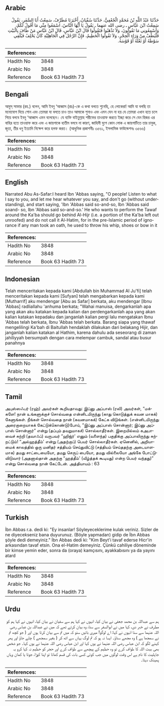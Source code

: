 ## Arabic


<div dir="rtl" lang="ar" style={{fontSize:'larger',backgroundColor:'#f8f9fa',padding:20}}>
حَدَّثَنَا عَبْدُ اللَّهِ بْنُ مُحَمَّدٍ الْجُعْفِيُّ، حَدَّثَنَا سُفْيَانُ، أَخْبَرَنَا مُطَرِّفٌ، سَمِعْتُ أَبَا السَّفَرِ، يَقُولُ سَمِعْتُ ابْنَ عَبَّاسٍ ـ رضى الله عنهما ـ يَقُولُ يَا أَيُّهَا النَّاسُ، اسْمَعُوا مِنِّي مَا أَقُولُ لَكُمْ، وَأَسْمِعُونِي مَا تَقُولُونَ، وَلاَ تَذْهَبُوا فَتَقُولُوا قَالَ ابْنُ عَبَّاسٍ، قَالَ ابْنُ عَبَّاسٍ مَنْ طَافَ بِالْبَيْتِ فَلْيَطُفْ مِنْ وَرَاءِ الْحِجْرِ، وَلاَ تَقُولُوا الْحَطِيمُ، فَإِنَّ الرَّجُلَ فِي الْجَاهِلِيَّةِ كَانَ يَحْلِفُ فَيُلْقِي سَوْطَهُ أَوْ نَعْلَهُ أَوْ قَوْسَهُ‏.‏
</div>
<div style={{backgroundColor:'#f8f9fa',padding:20, marginBottom: 10}}><table> <thead> <tr> <th>References:</th> <th></th> </tr> </thead> <tbody><tr><td>Hadith No</td><td>3848</td></tr><tr><td>Arabic No</td><td>3848</td></tr><tr><td>Reference</td><td>Book 63 Hadith 73</td></tr></tbody></table></div>

## Bengali


<div dir="ltr" lang="bn" style={{fontSize:'larger',backgroundColor:'#f8f9fa',padding:20}}>
আবুস্ সাফার (রহ.) বলেন, আমি ইবনু ‘আব্বাস (রাঃ)-কে এ কথা বলতে শুনেছি, হে লোকেরা! আমি যা বলছি তা মনোযোগ দিয়ে শোন এবং তোমরা যা বলতে চাও তাও আমাকে শুনাও এবং এমন যেন না হয় যে তোমরা এখান হতে চলে গিয়ে বলবে ইবনু ‘আব্বাস এমন বলেছেন। যে ব্যক্তি বাইতুল্লাহ শরীফের তাওয়াফ করতে ইচ্ছা করে সে যেন হিজর এর বাহির হতে তাওয়াফ করে এবং এ জায়গাকে হাতীম বলবে না কারণ, জাহিলী যুগে কোন লোক এ জায়গাটিতে তার চাবুক, জুতা, তীর ধনু ইত্যাদি নিক্ষেপ করে হলফ করত। (আধুনিক প্রকাশনীঃ ৩৫৬১, ইসলামিক ফাউন্ডেশনঃ ৩৫৬৬)
</div>
<div style={{backgroundColor:'#f8f9fa',padding:20, marginBottom: 10}}><table> <thead> <tr> <th>References:</th> <th></th> </tr> </thead> <tbody><tr><td>Hadith No</td><td>3848</td></tr><tr><td>Arabic No</td><td>3848</td></tr><tr><td>Reference</td><td>Book 63 Hadith 73</td></tr></tbody></table></div>

## English


<div dir="ltr" lang="en" style={{fontSize:'larger',backgroundColor:'#f8f9fa',padding:20}}>
Narrated Abu As-Safar:I heard Ibn 'Abbas saying, "O people! Listen to what I say to you, and let me hear whatever you say, and don't go (without understanding), and start saying, 'Ibn 'Abbas said so-and-so, Ibn 'Abbas said soand- so, Ibn 'Abbas said so-and-so.' He who wants to perform the Tawaf around the Ka'ba should go behind Al-Hijr (i.e. a portion of the Ka'ba left out unroofed) and do not call it Al-Hatim, for in the pre-Islamic period of ignorance if any man took an oath, he used to throw his whip, shoes or bow in it
</div>
<div style={{backgroundColor:'#f8f9fa',padding:20, marginBottom: 10}}><table> <thead> <tr> <th>References:</th> <th></th> </tr> </thead> <tbody><tr><td>Hadith No</td><td>3848</td></tr><tr><td>Arabic No</td><td>3848</td></tr><tr><td>Reference</td><td>Book 63 Hadith 73</td></tr></tbody></table></div>

## Indonesian


<div dir="ltr" lang="id" style={{fontSize:'larger',backgroundColor:'#f8f9fa',padding:20}}>
Telah menceritakan kepada kami [Abdullah bin Muhammad Al Ju'fi] telah menceritakan kepada kami [Sufyan] telah mengabarkan kepada kami [Mutharrif] aku mendengar [Abu as Safar] berkata, aku mendengar [Ibnu 'Abbas] radliallahu 'anhuma berkata; "Wahai manuisa, dengarkanlah apa yang akan aku katakan kepada kalian dan perdengarkanlah apa yang akan kalian katakan kepadaku dan janganlah kalian pergi lalu mengatakan Ibnu 'Abbas telah berkata, Ibnu 'Abbas telah berkata. Barang siapa yang thawaf mengelilingi Ka'bah di Baitullah hendaklah dilakukan dari belakang Hijir, dan janganlah kalian katakan al Hathim, karena dahulu ada seseorang di zaman jahiliyyah bersumpah dengan cara melempar cambuk, sandal atau busur panahnya
</div>
<div style={{backgroundColor:'#f8f9fa',padding:20, marginBottom: 10}}><table> <thead> <tr> <th>References:</th> <th></th> </tr> </thead> <tbody><tr><td>Hadith No</td><td>3848</td></tr><tr><td>Arabic No</td><td>3848</td></tr><tr><td>Reference</td><td>Book 63 Hadith 73</td></tr></tbody></table></div>

## Tamil


<div dir="ltr" lang="ta" style={{fontSize:'larger',backgroundColor:'#f8f9fa',padding:20}}>
அபுஸ்ஸஃபர் (ரஹ்) அவர்கள் கூறியதாவது: இப்னு அப்பாஸ் (ரலி) அவர்கள், “மக்களே! நான் உங்களுக்குச் சொல்வதை என்னிடமிருந்து (காது கொடுத்துக் கவன மாகக்) கேளுங்கள். நீங்கள் சொல்வதை நான் (கவனமாகக்) கேட்க விடுங்கள். (என்னிடமிருந்து அரைகுறையாகக் கேட்டுக்கொண்டு)போய், “இப்னு அப்பாஸ் சொன்னார்; இப்னு அப்பாஸ் சொன்னார்” என்று (தப்பும் தவறுமாகச்) சொல்லாதீர்கள். இறையில்லம் கஅபாவைச் சுற்றி (தவாஃப்) வருபவர் “ஹிஜ்ர்' எனும் (வளைந்த) பகுதிக்கு அப்பாலிருந்து சுற்றட்டும்! “அல்ஹத்தீம்' என்று (அதற்குப்) பெயர் சொல்லாதீர்கள். ஏனெனில், அறியாமைக் காலத்தில் ஒரு மனிதர் சத்தியம் செய்துவிட்டு (சத்தியம் செய்ததற்கு அடையாளமாக) தமது சாட்டையையோ, தமது செருப் பையோ, தமது வில்லையோ அங்கே போட்டுவிடுவார் (அதனால்தான் அதற்கு “ஹத்தீம்' (வீழ்த்தக் கூடியது) என்ற பெயர் வந்தது)” என்று சொல்வதை நான் கேட்டேன். அத்தியாயம் : 63
</div>
<div style={{backgroundColor:'#f8f9fa',padding:20, marginBottom: 10}}><table> <thead> <tr> <th>References:</th> <th></th> </tr> </thead> <tbody><tr><td>Hadith No</td><td>3848</td></tr><tr><td>Arabic No</td><td>3848</td></tr><tr><td>Reference</td><td>Book 63 Hadith 73</td></tr></tbody></table></div>

## Turkish


<div dir="ltr" lang="tr" style={{fontSize:'larger',backgroundColor:'#f8f9fa',padding:20}}>
İbn Abbas r.a. dedi ki: "Ey insanlar! Söyleyeceklerime kulak veriniz. Sizler de ne diyecekseniz bana duyurunuz. (Böyle yapmadan) gidip de İbn Abbas şöyle dedi demeyiniz." İbn Abbas dedi ki: "Kim Beyt'i tavaf ederse Hicr'in arkasından tavaf etsin. Ona el-Hatim demeyiniz. Çünkü cahiliye döneminde bir kimse yemin eder, sonra da (oraya) kamçısını, ayakkabısını ya da yayını atard
</div>
<div style={{backgroundColor:'#f8f9fa',padding:20, marginBottom: 10}}><table> <thead> <tr> <th>References:</th> <th></th> </tr> </thead> <tbody><tr><td>Hadith No</td><td>3848</td></tr><tr><td>Arabic No</td><td>3848</td></tr><tr><td>Reference</td><td>Book 63 Hadith 73</td></tr></tbody></table></div>

## Urdu


<div dir="rtl" lang="ur" style={{fontSize:'larger',backgroundColor:'#f8f9fa',padding:20}}>
ہم سے عبداللہ بن محمد جعفی نے بیان کیا، انہوں نے کہا ہم سے سفیان نے بیان کیا، انہوں نے کہا ہم کو مطرف نے خبر دی، کہا میں نے ابوالسفر سے سنا، وہ بیان کرتے تھے کہ میں نے عبداللہ بن عباس رضی اللہ عنہما سے سنا انہوں نے کہا: اے لوگو! میری باتیں سنو کہ میں تم سے بیان کرتا ہوں اور ( جو کچھ تم نے سمجھا ہے ) وہ مجھے سناؤ۔ ایسا نہ ہو کہ تم لوگ یہاں سے اٹھ کر ( بغیر سمجھے ) چلے جاؤ اور پھر کہنے لگو کہ ابن عباس رضی اللہ عنہما نے یوں کہا اور ابن عباس رضی اللہ عنہما نے یوں کہا۔ جو شخص بھی بیت اللہ کا طواف کرے تو وہ حطیم کے پیچھے سے طواف کرے اور حجر کو حطیم نہ کہا کرو یہ جاہلیت کا نام ہے اس وقت لوگوں میں جب کوئی کسی بات کی قسم کھاتا تو اپنا کوڑا، جوتا یا کمان وہاں پھینک دیتا۔
</div>
<div style={{backgroundColor:'#f8f9fa',padding:20, marginBottom: 10}}><table> <thead> <tr> <th>References:</th> <th></th> </tr> </thead> <tbody><tr><td>Hadith No</td><td>3848</td></tr><tr><td>Arabic No</td><td>3848</td></tr><tr><td>Reference</td><td>Book 63 Hadith 73</td></tr></tbody></table></div>